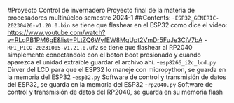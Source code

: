 #Proyecto Control de invernadero
Proyecto final de la materia de procesadores multinúcleo semestre 2024-1
##Contents:
-`ESP32_GENERIC-20230426-v1.20.0.bin` se tiene que flashear en el ESP32 como dice el video: https://www.youtube.com/watch?v=RLqPB1PM6gE&list=PLtZQ6WyfEW8MqUpt2VmDr5FuJe3CiV7bA
-`RPI_PICO-20231005-v1.21.0.uf2` se tiene que flashear al RP2040 simplemente conectandolo con el boton boot presionado y cuando aparezca el unidad extraible guardar el archivo ahí.
-`esp8266_i2c_lcd.py` Dirver del LCD para que el ESP32 lo maneje con micropython, se guarda en la memoria del ESP32
-`esp32.py` Software de control y transmisión de datos del ESP32, se guarda en la memoria del ESP32
-`rp2040.py` Software de control y transmisión de datos del RP2040, se guarda en su memoria flash
